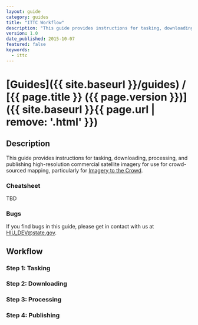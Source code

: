 ```yaml
---
layout: guide
category: guides
title: "ITTC Workflow"
description: "This guide provides instructions for tasking, downloading, processing, and publishing high-resolution commercial satellite imagery for use for crowd-sourced mapping, particularly for [Imagery to the Crowd](http://mapgive.state.gov/ittc)."
version: 1.0
date_published: 2015-10-07
featured: false
keywords:
  - ittc
---
```

# [Guides]({{ site.baseurl }}/guides) / [{{ page.title }} ({{ page.version }})]({{ site.baseurl }}{{ page.url | remove: '.html' }})

## Description

This guide provides instructions for tasking, downloading, processing, and publishing high-resolution commercial satellite imagery for use for crowd-sourced mapping, particularly for [Imagery to the Crowd](http://mapgive.state.gov/ittc).

### Cheatsheet

TBD

### Bugs

If you find bugs in this guide, please get in contact with us at [HIU_DEV@state.gov](mailto:HIU_DEV@state.gov).

## Workflow

### Step 1: Tasking

### Step 2: Downloading

### Step 3: Processing

### Step 4: Publishing
